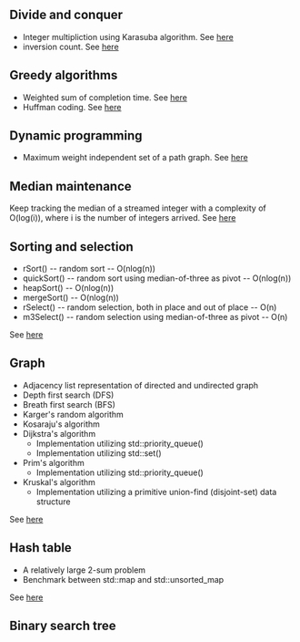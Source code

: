 ## Divide and conquer

* Integer multipliction using Karasuba algorithm. See [here](./divide_and_conquer/integer_multiplication)
* inversion count. See [here](./divide_and_conquer/inversion_count)

## Greedy algorithms
* Weighted sum of completion time. See [here](./greedy_algorithm/weighted_sum_of_completion_time)
* Huffman coding. See [here](./greedy_algorithm/huffman_coding)

## Dynamic programming
* Maximum weight independent set of a path graph. See [here](./dynamic_programming/max_weight_independent_set)

## Median maintenance

Keep tracking the median of a streamed integer with a complexity of O(log(i)), where i is the number of integers arrived. See [here](./median_maintenance) 

## Sorting and selection

* rSort() -- random sort -- O(nlog(n))
* quickSort() -- random sort using median-of-three as pivot -- O(nlog(n))
* heapSort() -- O(nlog(n))
* mergeSort() -- O(nlog(n))
* rSelect() -- random selection, both in place and out of place -- O(n)
* m3Select() -- random selection using median-of-three as pivot -- O(n)

See [here](./sorting_and_selection)

## Graph

* Adjacency list representation of directed and undirected graph
* Depth first search (DFS)
* Breath first search (BFS)
* Karger's random algorithm
* Kosaraju's algorithm
* Dijkstra's algorithm
  - Implementation utilizing std::priority_queue()
  - Implementation utilizing std::set()
* Prim's algorithm
  - Implementation utilizing std::priority_queue()
* Kruskal's algorithm
  - Implementation utilizing a primitive union-find (disjoint-set) data structure
 
See [here](./graph)

## Hash table

* A relatively large 2-sum problem
* Benchmark between std::map and std::unsorted_map

See [here](./hash_table)

## Binary search tree
